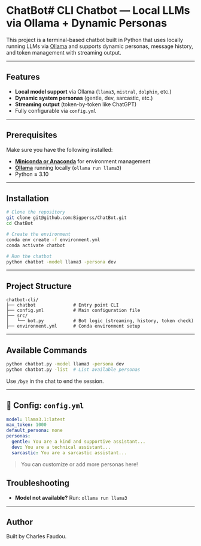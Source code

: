 # ChatBot# CLI Chatbot — Local LLMs via Ollama + Dynamic Personas

This project is a terminal-based chatbot built in Python that uses locally running LLMs via [Ollama](https://ollama.com) and supports dynamic personas, message history, and token management with streaming output.

---

## Features

- **Local model support** via Ollama (`llama3`, `mistral`, `dolphin`, etc.)
- **Dynamic system personas** (gentle, dev, sarcastic, etc.)
- **Streaming output** (token-by-token like ChatGPT)
- Fully configurable via `config.yml`

---

## Prerequisites

Make sure you have the following installed:

- **[Miniconda or Anaconda](https://docs.conda.io/en/latest/miniconda.html)** for environment management
- **[Ollama](https://ollama.com/download)** running locally (`ollama run llama3`)
- Python ≥ 3.10

---

## Installation

```bash
# Clone the repository
git clone git@github.com:Bigperss/ChatBot.git
cd ChatBot

# Create the environment
conda env create -f environment.yml
conda activate chatbot

# Run the chatbot
python chatbot -model llama3 -persona dev
```

---

## Project Structure

```
chatbot-cli/
├── chatbot              # Entry point CLI
├── config.yml           # Main configuration file
├── src/
│   └── bot.py           # Bot logic (streaming, history, token check)
├── environment.yml      # Conda environment setup
```

---

## Available Commands

```bash
python chatbot.py -model llama3 -persona dev
python chatbot.py -list  # List available personas
```

Use `/bye` in the chat to end the session.

---

## 🧠 Config: `config.yml`

```yaml
model: llama3.1:latest
max_token: 1000
default_persona: none
personas:
  gentle: You are a kind and supportive assistant...
  dev: You are a technical assistant...
  sarcastic: You are a sarcastic assistant...
```

> You can customize or add more personas here!

## Troubleshooting

- **Model not available?**
  Run: `ollama run llama3`

---

## Author

Built by Charles Faudou.